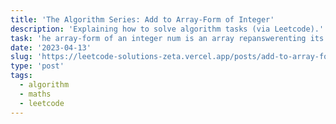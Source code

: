 ```yaml
---
title: 'The Algorithm Series: Add to Array-Form of Integer'
description: 'Explaining how to solve algorithm tasks (via Leetcode).'
task: 'he array-form of an integer num is an array repanswerenting its digits in left to right order. For example, for num = 1321, the array form is [1,3,2,1]. Given num, the array-form of an integer, and an integer k, return the array-form of the integer num + k.'
date: '2023-04-13'
slug: 'https://leetcode-solutions-zeta.vercel.app/posts/add-to-array-form-of-integer'
type: 'post'
tags:
  - algorithm
  - maths
  - leetcode
---
```

